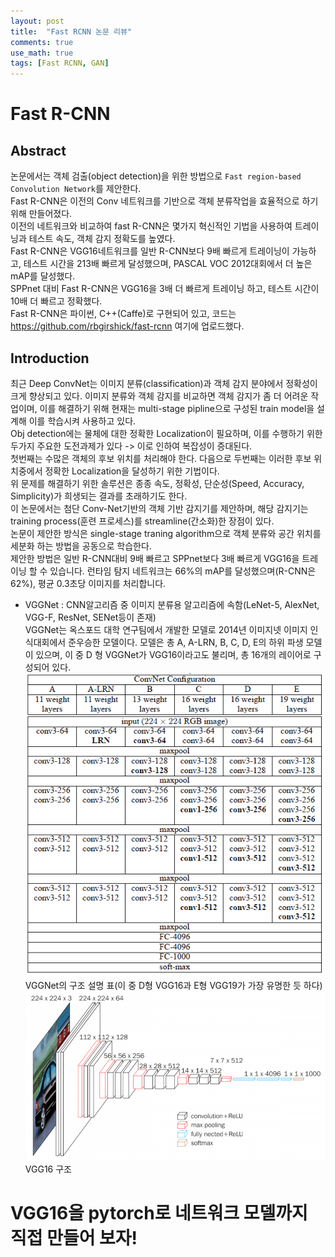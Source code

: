 ```yaml
---
layout: post
title:  "Fast RCNN 논문 리뷰"
comments: true
use_math: true
tags: [Fast RCNN, GAN]
---
```


Fast R-CNN
===


Abstract
---
논문에서는 객체 검출(object detection)을 위한 방법으로 `Fast region-based Convolution Network`를 제안한다.  
Fast R-CNN은 이전의 Conv 네트워크를 기반으로 객체 분류작업을 효율적으로 하기 위해 만들어졌다.   
이전의 네트워크와 비교하여 fast R-CNN은 몇가지 혁신적인 기법을 사용하여 트레이닝과 테스트 속도, 객체 감지 정확도를 높였다.   
Fast R-CNN은 VGG16네트워크를 일반 R-CNN보다 9배 빠르게 트레이닝이 가능하고, 테스트 시간을 213배 빠르게 달성했으며, PASCAL VOC 2012대회에서 더 높은 mAP를 달성했다.   
SPPnet 대비 Fast R-CNN은 VGG16을 3배 더 빠르게 트레이닝 하고, 테스트 시간이 10배 더 빠르고 정확했다.   
Fast R-CNN은 파이썬, C++(Caffe)로 구현되어 있고, 코드는 https://github.com/rbgirshick/fast-rcnn 여기에 업로드했다.   



Introduction
---
최근 Deep ConvNet는 이미지 분류(classification)과 객체 감지 분야에서 정확성이 크게 향상되고 있다. 이미지 분류와 객체 감지를 비교하면 객체 감지가 좀 더 어려운 작업이며, 이를 해결하기 위해 현재는 multi-stage pipline으로 구성된 train model을 설계해 이를 학습시켜 사용하고 있다.   
Obj detection에는 물체에 대한 정확한 Localization이 필요하며, 이를 수행하기 위한 두가지 주요한 도전과제가 있다 -> 이로 인하여 복잡성이 증대된다.   
첫번째는 수많은 객체의 후보 위치를 처리해야 한다. 다음으로 두번째는 이러한 후보 위치중에서 정확한 Localization을 달성하기 위한 기법이다.  
위 문제를 해결하기 위한 솔루션은 종종 속도, 정확성, 단순성(Speed, Accuracy, Simplicity)가 희생되는 결과를 초래하기도 한다.   
이 논문에서는 첨단 Conv-Net기반의 객체 기반 감지기를 제안하며, 해당 감지기는 training process(훈련 프로세스)를 streamline(간소화)한 장점이 있다.   
논문이 제안한 방식은 single-stage traning algorithm으로 객체 분류와 공간 위치를 세분화 하는 방법을 공동으로 학습한다.   
제안한 방법은 일반 R-CNN대비 9배 빠르고 SPPnet보다 3배 빠르게 VGG16을 트레이닝 할 수 있습니다. 런타임 탐지 네트워크는 66%의 mAP를 달성했으며(R-CNN은 62%), 평균 0.3초당 이미지를 처리합니다.

+ VGGNet : CNN알고리즘 중 이미지 분류용 알고리즘에 속함(LeNet-5, AlexNet, VGG-F, ResNet, SENet등이 존재)   
VGGNet는 옥스포드 대학 연구팀에서 개발한 모델로 2014년 이미지넷 이미지 인식대회에서 준우승한 모델이다. 모델은 총 A, A-LRN, B, C, D, E의 하위 파생 모델이 있으며, 이 중 D 형 VGGNet가 VGG16이라고도 불리며, 총 16개의 레이어로 구성되어 있다.   
![img1](../images/301.png)   
VGGNet의 구조 설명 표(이 중 D형 VGG16과 E형 VGG19가 가장 유명한 듯 하다)   
![img1](../images/302.png)   
VGG16 구조

# VGG16을 pytorch로 네트워크 모델까지 직접 만들어 보자!
